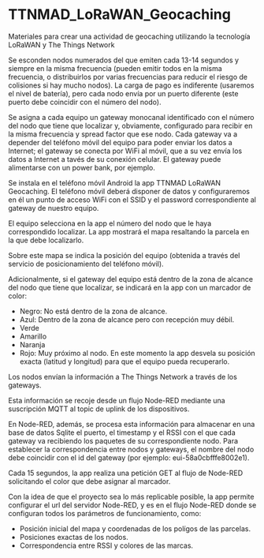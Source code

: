 # TTNMAD_LoRaWAN_Geocaching
Materiales para crear una actividad de geocaching utilizando la tecnología LoRaWAN y The Things Network

Se esconden nodos numerados del que emiten cada 13-14 segundos y siempre en la misma frecuencia (pueden emitir todos en la misma frecuencia, o distribuirlos por varias frecuencias para reducir el riesgo de colisiones si hay mucho nodos). La carga de pago es indiferente (usaremos el nivel de batería), pero cada nodo envía por un puerto diferente (este puerto debe coincidir con el número del nodo).

Se asigna a cada equipo un gateway monocanal identificado con el número del nodo que tiene que localizar y, obviamente, configurado para recibir en la misma frecuencia y spread factor que ese nodo. Cada gateway va a depender del teléfono móvil del equipo para poder enviar los datos a Internet; el gateway se conecta por WiFi al móvil, que a su vez envía los datos a Internet a tavés de su conexión celular. El gateway puede alimentarse con un power bank, por ejemplo.

Se instala en el teléfono móvil Android la app TTNMAD LoRaWAN Geocaching. El teléfono móvil deberá disponer de datos y configuraremos en él un punto de acceso WiFi con el SSID y el password correspondiente al gateway de nuestro equipo.

El equipo selecciona en la app el número del nodo que le haya correspondido localizar. La app mostrará el mapa resaltando la parcela en la que debe localizarlo.

Sobre este mapa se indica la posición del equipo (obtenida a través del servicio de posicionamiento del teléfono móvil).

Adicionalmente, si el gateway del equipo está dentro de la zona de alcance del nodo que tiene que localizar, se indicará en la app con un marcador de color:

- Negro: No está dentro de la zona de alcance.
- Azul: Dentro de la zona de alcance pero con recepción muy débil.
- Verde
- Amarillo
- Naranja
- Rojo: Muy próximo al nodo. En este momento la app desvela su posición exacta (latitud y longitud) para que el equipo pueda recuperarlo.

Los nodos envían la información a The Things Network a través de los gateways.

Esta información se recoje desde un flujo Node-RED mediante una suscripción MQTT al topic de uplink de los dispositivos.

En Node-RED, además, se procesa esta información para almacenar en una base de datos Sqlite el puerto, el timestamp y el RSSI con el que cada gateway va recibiendo los paquetes de su correspondiente nodo. Para establecer la correspondencia entre nodos y gateways, el nombre del nodo debe coincidir con el id del gateway (por ejemplo: eui-58a0cbfffe8002e1).

Cada 15 segundos, la app realiza una petición GET al flujo de Node-RED solicitando el color que debe asignar al marcador.

Con la idea de que el proyecto sea lo más replicable posible, la app permite configurar el url del servidor Node-RED, y es en el flujo Node-RED donde se configuran todos los parámetros de funcionamiento, como:

- Posición inicial del mapa y coordenadas de los polígos de las parcelas.
- Posiciones exactas de los nodos.
- Correspondencia entre RSSI y colores de las marcas.
